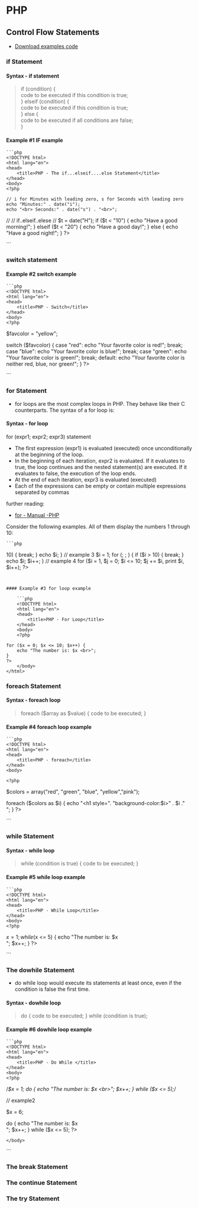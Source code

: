 # PHP

## Control Flow Statements

- [Download examples code](https://github.com/yasirbhutta/php-examples/tree/master/basics)

### if Statement

#### Syntax - if statement

> if (condition) {  
    code to be executed if this condition is true;  
} elseif (condition) {  
    code to be executed if this condition is true;  
} else {  
    code to be executed if all conditions are false;  
}  

#### Example #1 IF example

    ```php
    <!DOCTYPE html>
    <html lang="en">
    <head>
        <title>PHP - The if...elseif....else Statement</title>   
    </head>
    <body>
    <?php

    // i for Minutes with leading zero, s for Seconds with leading zero
    echo "Minutes:" . date("i");
    echo "<br> Seconds:" . date("s") . "<br>";
//
// if..elseif..elese
//
$t = date("H");
if ($t < "10") {
    echo "Have a good morning!";
} elseif ($t < "20") {
    echo "Have a good day!";
} else {
    echo "Have a good night!";
}
?>
    </body>
</html>
```

### switch statement

#### Example #2 switch example

    ```php
    <!DOCTYPE html>
    <html lang="en">
    <head>
        <title>PHP - Switch</title>
    </head>
    <body>
    <?php
$favcolor = "yellow";

switch ($favcolor) {
    case "red":
        echo "Your favorite color is red!";
        break;
    case "blue":
        echo "Your favorite color is blue!";
        break;
    case "green":
        echo "Your favorite color is green!";
        break;
    default:
        echo "Your favorite color is neither red, blue, nor green!";
}
?>
    </body>
</html>
```

### for Statement

- for loops are the most complex loops in PHP. They behave like their C counterparts. The syntax of a for loop is:

#### Syntax - for loop

for (expr1; expr2; expr3)
    statement

- The first expression (expr1) is evaluated (executed) once unconditionally at the beginning of the loop.
- In the beginning of each iteration, expr2 is evaluated. If it evaluates to true, the loop continues and the nested statement(s) are executed. If it evaluates to false, the execution of the loop ends.
- At the end of each iteration, expr3 is evaluated (executed)
- Each of the expressions can be empty or contain multiple expressions separated by commas

further reading:

- [for - Manual -PHP](https://www.php.net/manual/en/control-structures.for.php)

Consider the following examples. All of them display the numbers 1 through 10:

    ```php
<?php

// example 1

for ($i = 1; $i <= 10; $i++) {
    echo $i;
}

// example 2

for ($i = 1; ; $i++) {
    if ($i > 10) {
        break;
    }
    echo $i;
}

// example 3

$i = 1;
for (; ; ) {
    if ($i > 10) {
        break;
    }
    echo $i;
    $i++;
}

// example 4

for ($i = 1, $j = 0; $i <= 10; $j += $i, print $i, $i++);
?>
```


#### Example #3 for loop example

    ```php
    <!DOCTYPE html>
    <html lang="en">
    <head>
        <title>PHP - For Loop</title>
    </head>
    <body>
    <?php

for ($x = 0; $x <= 10; $x++) {
    echo "The number is: $x <br>";
}
?>
    </body>
</html>
```

### foreach Statement

#### Syntax - foreach loop

>foreach ($array as $value) {
    code to be executed;
}

#### Example #4 foreach loop example

    ```php
    <!DOCTYPE html>
    <html lang="en">
    <head>
        <title>PHP - foreach</title>
    </head>
    <body>
    
    <?php

$colors = array("red", "green", "blue", "yellow","pink");

foreach ($colors as $i)
{
echo "<h1 style=". "background-color:$i>" . $i ."</h1><br>";
}
?>
    </body>
</html>
```

### while Statement

#### Syntax - while loop

>while (condition is true) {
    code to be executed;
}

#### Example #5 while loop example

    ```php
    <!DOCTYPE html>
    <html lang="en">
    <head>
        <title>PHP - While Loop</title>
    </head>
    <body>
    <?php

$x = 1;
while($x <= 5) {
    echo "The number is: $x <br>";
    $x++;
}
?>
    </body>
</html>
```

### The dowhile Statement

- do while loop would execute its statements at least once, even if the condition is false the first time.

#### Syntax - dowhile loop

>do {
    code to be executed;
} while (condition is true);

#### Example #6 dowhile loop example

    ```php
    <!DOCTYPE html>
    <html lang="en">
    <head>
        <title>PHP - Do While </title>
    </head>
    <body>
    <?php
/*$x = 1; 
do {
    echo "The number is: $x <br>";
    $x++;
} while ($x <= 5);*/

// example2

$x = 6;

do {
    echo "The number is: $x <br>";
    $x++;
} while ($x <= 5);
?>

    </body>
</html>
```

### The break Statement

### The continue Statement

### The try Statement
